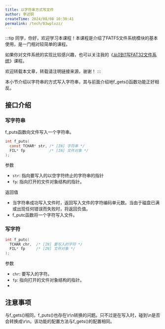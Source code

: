 ```yaml
---
title: 以字符串方式写文件
author: 李述铜
createTime: 2024/08/08 10:30:41
permalink: /tech/03wplvzz/
---
```

:::tip
同学，你好，欢迎学习本课程！本课程是介绍了FATFS文件系统模块的基本使用，是一门相对较简单的课程。

如果你对文件系统的实现比较感兴趣，也可以关注我的《[从0到1写FAT32文件系统](https://wuptg.xetlk.com/s/VeHie)》课程。

欢迎转载本文章，转载请注明链接来源，谢谢！
:::

本小节介绍以字符串的方式写入字符串，其与前面介绍地f_gets()函数功能正好相反。

## 接口介绍
### 写字符串
f_puts函数向文件写入一个字符串。
```c
int f_puts(
  const TCHAR* str, /* [IN] 字符串 */
  FIL* fp           /* [IN] 文件对象 */
);
```
参数

- `str`: 指向要写入的以空字符终止的字符串的指针
- `fp`: 指向打开的文件对象结构的指针。

返回值

- 当字符串成功写入文件时，返回写入文件的字符编码单元数。当由于磁盘已满或出现任何错误而失败时，将返回负值。
- f_putc函数将一个字符写入文件。
### 写字符
```c
int f_putc(
  TCHAR chr,  /* [IN] 要写入的字符 */
  FIL* fp     /* [IN] 文件对象 */
);
```
参数

- `chr`: 要写入的字符。
- `fp`: 指向打开的文件对象结构的指针。
- 
## 注意事项
与f_gets()相同，f_puts()也存在\r\n转换的问题。只不过是在写入时，碰到\n是否会转换成\r\n。该功能的配置方法与f_gets()的配置相同。
